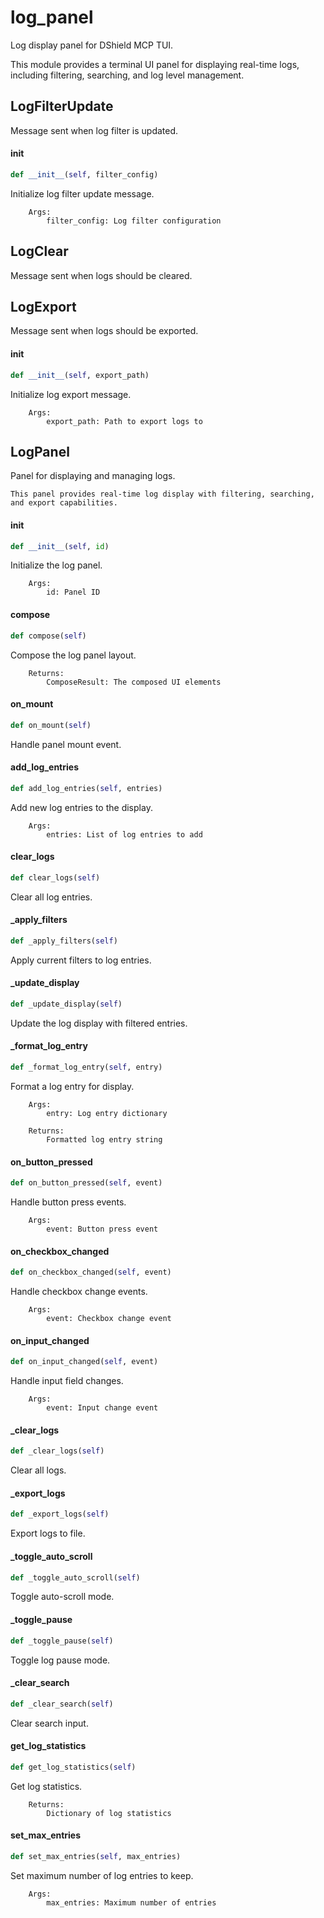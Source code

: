 # log_panel

Log display panel for DShield MCP TUI.

This module provides a terminal UI panel for displaying real-time logs,
including filtering, searching, and log level management.

## LogFilterUpdate

Message sent when log filter is updated.

#### __init__

```python
def __init__(self, filter_config)
```

Initialize log filter update message.

        Args:
            filter_config: Log filter configuration

## LogClear

Message sent when logs should be cleared.

## LogExport

Message sent when logs should be exported.

#### __init__

```python
def __init__(self, export_path)
```

Initialize log export message.

        Args:
            export_path: Path to export logs to

## LogPanel

Panel for displaying and managing logs.

    This panel provides real-time log display with filtering, searching,
    and export capabilities.

#### __init__

```python
def __init__(self, id)
```

Initialize the log panel.

        Args:
            id: Panel ID

#### compose

```python
def compose(self)
```

Compose the log panel layout.

        Returns:
            ComposeResult: The composed UI elements

#### on_mount

```python
def on_mount(self)
```

Handle panel mount event.

#### add_log_entries

```python
def add_log_entries(self, entries)
```

Add new log entries to the display.

        Args:
            entries: List of log entries to add

#### clear_logs

```python
def clear_logs(self)
```

Clear all log entries.

#### _apply_filters

```python
def _apply_filters(self)
```

Apply current filters to log entries.

#### _update_display

```python
def _update_display(self)
```

Update the log display with filtered entries.

#### _format_log_entry

```python
def _format_log_entry(self, entry)
```

Format a log entry for display.

        Args:
            entry: Log entry dictionary

        Returns:
            Formatted log entry string

#### on_button_pressed

```python
def on_button_pressed(self, event)
```

Handle button press events.

        Args:
            event: Button press event

#### on_checkbox_changed

```python
def on_checkbox_changed(self, event)
```

Handle checkbox change events.

        Args:
            event: Checkbox change event

#### on_input_changed

```python
def on_input_changed(self, event)
```

Handle input field changes.

        Args:
            event: Input change event

#### _clear_logs

```python
def _clear_logs(self)
```

Clear all logs.

#### _export_logs

```python
def _export_logs(self)
```

Export logs to file.

#### _toggle_auto_scroll

```python
def _toggle_auto_scroll(self)
```

Toggle auto-scroll mode.

#### _toggle_pause

```python
def _toggle_pause(self)
```

Toggle log pause mode.

#### _clear_search

```python
def _clear_search(self)
```

Clear search input.

#### get_log_statistics

```python
def get_log_statistics(self)
```

Get log statistics.

        Returns:
            Dictionary of log statistics

#### set_max_entries

```python
def set_max_entries(self, max_entries)
```

Set maximum number of log entries to keep.

        Args:
            max_entries: Maximum number of entries

